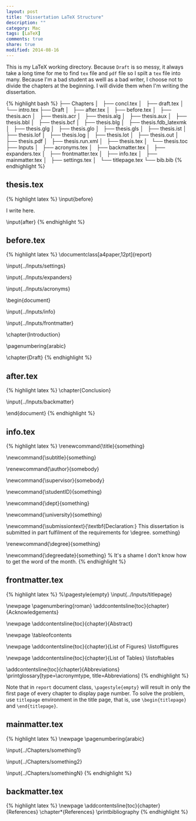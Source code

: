 ```yaml
---
layout: post
title: "Dissertation LaTeX Structure"
description: ""
category: Mac
tags: [LaTeX]
comments: true
share: true
modified: 2014-08-16
---
```


<!--more-->

This is my LaTeX working directory. Because `Draft` is so messy, it always take a long time for me to find `tex` file and `pdf` file so I spilt a `tex` file into many. Because I'm a bad student as welll as a bad writer, I choose not to divide the chapters at the beginning. I will divide them when I'm writing the dissertation.

{% highlight bash %}
├── Chapters
│   ├── concl.tex
│   ├── draft.tex
│   └── intro.tex
├── Draft
│   ├── after.tex
│   ├── before.tex
│   ├── thesis.acn
│   ├── thesis.acr
│   ├── thesis.alg
│   ├── thesis.aux
│   ├── thesis.bbl
│   ├── thesis.bcf
│   ├── thesis.blg
│   ├── thesis.fdb_latexmk
│   ├── thesis.glg
│   ├── thesis.glo
│   ├── thesis.gls
│   ├── thesis.ist
│   ├── thesis.lof
│   ├── thesis.log
│   ├── thesis.lot
│   ├── thesis.out
│   ├── thesis.pdf
│   ├── thesis.run.xml
│   ├── thesis.tex
│   └── thesis.toc
├── Inputs
│   ├── acronyms.tex
│   ├── backmatter.tex
│   ├── expanders.tex
│   ├── frontmatter.tex
│   ├── info.tex
│   ├── mainmatter.tex
│   ├── settings.tex
│   └── titlepage.tex
└── bib.bib
{% endhighlight %}

## thesis.tex

{% highlight latex %}
\input{before}

I write here.

\input{after}
{% endhighlight %}

## before.tex

{% highlight latex %}
\documentclass[a4paper,12pt]{report}

\input{../Inputs/settings}

\input{../Inputs/expanders}

\input{../Inputs/acronyms}

\begin{document}

\input{../Inputs/info}

\input{../Inputs/frontmatter}

\chapter{Introduction}

\pagenumbering{arabic}

\chapter{Draft}
{% endhighlight %}

## after.tex
{% highlight latex %}
\chapter{Conclusion}

\input{../Inputs/backmatter}

\end{document}
{% endhighlight %}

## info.tex
{% highlight latex %}
\renewcommand{\title}{something}

\newcommand{\subtitle}{something}

\renewcommand{\author}{somebody}

\newcommand{\supervisor}{somebody}

\newcommand{\studentID}{something}

\newcommand{\dept}{something}

\newcommand{\university}{something}

\newcommand{\submissiontext}{\textbf{Declaration:} This dissertation is submitted in part fulfilment of the requirements for \degree. something}

\renewcommand{\degree}{something}

\newcommand{\degreedate}{something} % It's a shame I don't know how to get the word of the month.
{% endhighlight %}

## frontmatter.tex

{% highlight latex %}
%\pagestyle{empty}
\input{../Inputs/titlepage}

\newpage
\pagenumbering{roman}
\addcontentsline{toc}{chapter}{Acknowledgements}

\newpage
\addcontentsline{toc}{chapter}{Abstract}

\newpage
\tableofcontents

\newpage
\addcontentsline{toc}{chapter}{List of Figures}
\listoffigures

\newpage
\addcontentsline{toc}{chapter}{List of Tables}
\listoftables

\addcontentsline{toc}{chapter}{Abbreviations}
\printglossary[type=\acronymtype, title=Abbreviations]
{% endhighlight %}

Note that in `report` document class, `\pagestyle{empty}` will result in only the first page of every chapter to display page number. To solve the problem, use `titlepage` environment in the title page, that is, use `\begin{titlepage}` and `\end{titlepage}`.

## mainmatter.tex

{% highlight latex %}
\newpage
\pagenumbering{arabic}

\input{../Chapters/something1}

\input{../Chapters/something2}

\input{../Chapters/somethingN}
{% endhighlight %}

## backmatter.tex
{% highlight latex %}
\newpage
\addcontentsline{toc}{chapter}{References}
\chapter*{References}
\printbibliography
{% endhighlight %}